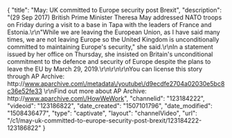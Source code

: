 {
    "title": "May: UK committed to Europe security post Brexit",
    "description": "(29 Sep 2017) British Prime Minister Theresa May addressed NATO troops on Friday during a visit to a base in Tapa with the leaders of France and Estonia.\r\n\"While we are leaving the European Union, as I have said many times, we are not leaving Europe so the United Kingdom is unconditionally committed to maintaining Europe's security,\" she said.\r\nIn a statement issued by her office on Thursday, she insisted on Britain's unconditional commitment to the defence and security of Europe despite the plans to leave the EU by March 29, 2019.\r\n\r\n\r\nYou can license this story through AP Archive: http:\/\/www.aparchive.com\/metadata\/youtube\/d9ecdfe2704a02030e5bc8c36e52fe33 \r\nFind out more about AP Archive: http:\/\/www.aparchive.com\/HowWeWork",
    "channelid": "123184222",
    "videoid": "123186822",
    "date_created": "1507101796",
    "date_modified": "1508436477",
    "type": "captivate",
    "layout": "channelVideo",
    "url": "\/c1\/may-uk-committed-to-europe-security-post-brexit\/123184222-123186822"
}